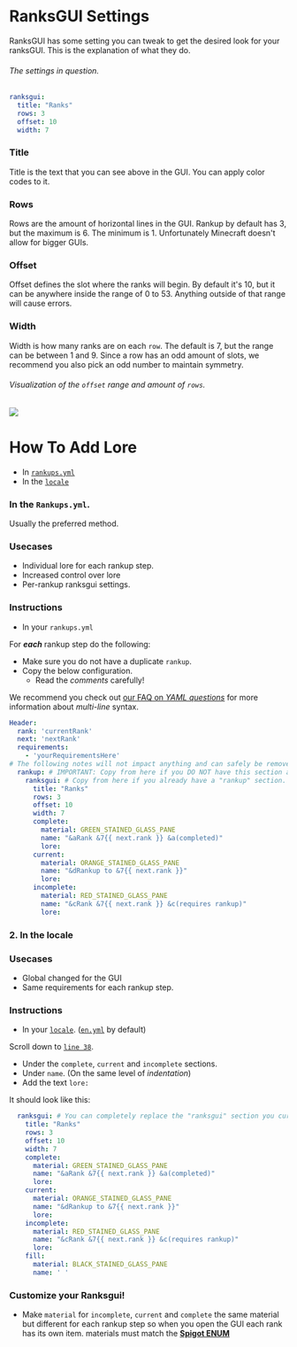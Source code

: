 # RanksGUI Settings
RanksGUI has some setting you can tweak to get the desired look for your ranksGUI. This is the explanation of what they do.

###### The settings in question.
```yaml
ranksgui:
  title: "Ranks"
  rows: 3
  offset: 10
  width: 7
```
### Title
Title is the text that you can see above in the GUI. You can apply color codes to it.

### Rows
Rows are the amount of horizontal lines in the GUI. Rankup by default has 3, but the maximum is 6. The minimum is 1. Unfortunately Minecraft doesn't allow for bigger GUIs.

### Offset
Offset defines the slot where the ranks will begin. By default it's 10, but it can be anywhere inside the range of 0 to 53. Anything outside of that range will cause errors.

### Width
Width is how many ranks are on each `row`. The default is 7, but the range can be between 1 and 9. Since a row has an odd amount of slots, we recommend you also pick an odd number to maintain symmetry.

###### Visualization of the `offset` range and amount of `rows`.
![](https://i.imgur.com/rlLlcrp.png)

# How To Add Lore
- In [`rankups.yml`](../Advanced-Configuration/Ranksgui.md#Rankupsyml)
- In the [`locale`](../Advanced-Configuration/Ranksgui.md#Rankupsyml)

### In the `Rankups.yml`.
Usually the preferred method.

### Usecases
- Individual lore for each rankup step.
- Increased control over lore
- Per-rankup ranksgui settings.

### Instructions
- In your `rankups.yml`

For _**each**_ rankup step do the following:
- Make sure you do not have a duplicate `rankup`.
- Copy the below configuration.
  - Read the _comments_ carefully!

We recommend you check out [our FAQ on _YAML questions_](../FAQ.md#how-do-i-write-multi-line-messages) for more information about _multi-line_ syntax.

```yaml
Header:
  rank: 'currentRank'
  next: 'nextRank'
  requirements:
    - 'yourRequirementsHere'
# The following notes will not impact anything and can safely be removed.
  rankup: # IMPORTANT: Copy from here if you DO NOT have this section already.
    ranksgui: # Copy from here if you already have a "rankup" section.
      title: "Ranks"
      rows: 3
      offset: 10
      width: 7
      complete:
        material: GREEN_STAINED_GLASS_PANE
        name: "&aRank &7{{ next.rank }} &a(completed)"
        lore:
      current:
        material: ORANGE_STAINED_GLASS_PANE
        name: "&dRankup to &7{{ next.rank }}"
        lore:
      incomplete:
        material: RED_STAINED_GLASS_PANE
        name: "&cRank &7{{ next.rank }} &c(requires rankup)"
        lore:
```
### 2. In the locale

### Usecases
- Global changed for the GUI
- Same requirements for each rankup step.

### Instructions
- In your [`locale`](https://github.com/okx-code/Rankup3/tree/master/src/main/resources/locale). ([`en.yml`](https://github.com/okx-code/Rankup3/blob/master/src/main/resources/locale/en.yml) by default)

Scroll down to [`line 38`](https://github.com/okx-code/Rankup3/blob/master/src/main/resources/locale/en.yml#L38-L54).
- Under the `complete`, `current` and `incomplete` sections.
- Under `name`. (On the same level of _indentation_)
- Add the text `lore:`

It should look like this:
```yml
  ranksgui: # You can completely replace the "ranksgui" section you currently have.
    title: "Ranks"
    rows: 3
    offset: 10
    width: 7
    complete:
      material: GREEN_STAINED_GLASS_PANE
      name: "&aRank &7{{ next.rank }} &a(completed)"
      lore:
    current:
      material: ORANGE_STAINED_GLASS_PANE
      name: "&dRankup to &7{{ next.rank }}"
      lore:
    incomplete:
      material: RED_STAINED_GLASS_PANE
      name: "&cRank &7{{ next.rank }} &c(requires rankup)"
      lore:
    fill:
      material: BLACK_STAINED_GLASS_PANE
      name: ' '
```

### Customize your Ranksgui!
- Make `material` for `incomplete`, `current` and `complete` the same material but different for each rankup step so when you open the GUI each rank has its own item. materials must match the **[Spigot ENUM](https://hub.spigotmc.org/javadocs/bukkit/org/bukkit/Material.html)**
